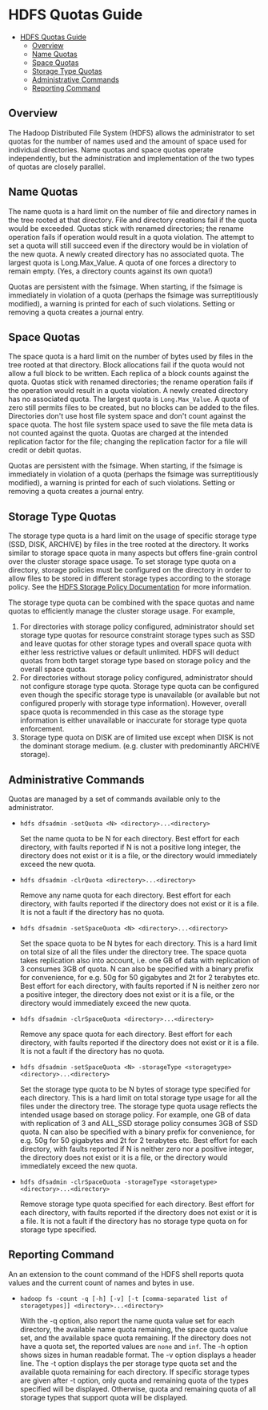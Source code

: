 <!---
  Licensed under the Apache License, Version 2.0 (the "License");
  you may not use this file except in compliance with the License.
  You may obtain a copy of the License at

   http://www.apache.org/licenses/LICENSE-2.0

  Unless required by applicable law or agreed to in writing, software
  distributed under the License is distributed on an "AS IS" BASIS,
  WITHOUT WARRANTIES OR CONDITIONS OF ANY KIND, either express or implied.
  See the License for the specific language governing permissions and
  limitations under the License. See accompanying LICENSE file.
-->

HDFS Quotas Guide
=================

* [HDFS Quotas Guide](#HDFS_Quotas_Guide)
    * [Overview](#Overview)
    * [Name Quotas](#Name_Quotas)
    * [Space Quotas](#Space_Quotas)
    * [Storage Type Quotas](#Storage_Type_Quotas)
    * [Administrative Commands](#Administrative_Commands)
    * [Reporting Command](#Reporting_Command)

Overview
--------

The Hadoop Distributed File System (HDFS) allows the administrator to set quotas for the number of names used and the amount of space used for individual directories. Name quotas and space quotas operate independently, but the administration and implementation of the two types of quotas are closely parallel.

Name Quotas
-----------

The name quota is a hard limit on the number of file and directory names in the tree rooted at that directory. File and directory creations fail if the quota would be exceeded. Quotas stick with renamed directories; the rename operation fails if operation would result in a quota violation. The attempt to set a quota will still succeed even if the directory would be in violation of the new quota. A newly created directory has no associated quota. The largest quota is Long.Max\_Value. A quota of one forces a directory to remain empty. (Yes, a directory counts against its own quota!)

Quotas are persistent with the fsimage. When starting, if the fsimage is immediately in violation of a quota (perhaps the fsimage was surreptitiously modified), a warning is printed for each of such violations. Setting or removing a quota creates a journal entry.

Space Quotas
------------

The space quota is a hard limit on the number of bytes used by files in the tree rooted at that directory. Block allocations fail if the quota would not allow a full block to be written. Each replica of a block counts against the quota. Quotas stick with renamed directories; the rename operation fails if the operation would result in a quota violation. A newly created directory has no associated quota. The largest quota is `Long.Max_Value`. A quota of zero still permits files to be created, but no blocks can be added to the files. Directories don't use host file system space and don't count against the space quota. The host file system space used to save the file meta data is not counted against the quota. Quotas are charged at the intended replication factor for the file; changing the replication factor for a file will credit or debit quotas.

Quotas are persistent with the fsimage. When starting, if the fsimage is immediately in violation of a quota (perhaps the fsimage was surreptitiously modified), a warning is printed for each of such violations. Setting or removing a quota creates a journal entry.

Storage Type Quotas
------------------

The storage type quota is a hard limit on the usage of specific storage type (SSD, DISK, ARCHIVE) by files in the tree rooted at the directory. It works similar to storage space quota in many aspects but offers fine-grain control over the cluster storage space usage. To set storage type quota on a directory, storage policies must be configured on the directory in order to allow files to be stored in different storage types according to the storage policy. See the [HDFS Storage Policy Documentation](./ArchivalStorage.html) for more information.

The storage type quota can be combined with the space quotas and name quotas to efficiently manage the cluster storage usage. For example,

1. For directories with storage policy configured, administrator should set storage type quotas for resource constraint storage types such as SSD and leave quotas for other storage types and overall space quota with either less restrictive values or default unlimited. HDFS will deduct quotas from both target storage type based on storage policy and the overall space quota.
2. For directories without storage policy configured, administrator should not configure storage type quota. Storage type quota can be configured even though the specific storage type is unavailable (or available but not configured properly with storage type information). However, overall space quota is recommended in this case as the storage type information is either unavailable or inaccurate for storage type quota enforcement.
3. Storage type quota on DISK are of limited use except when DISK is not the dominant storage medium. (e.g. cluster with predominantly ARCHIVE storage).

Administrative Commands
-----------------------

Quotas are managed by a set of commands available only to the administrator.

*   `hdfs dfsadmin -setQuota <N> <directory>...<directory>`

    Set the name quota to be N for each directory. Best effort for each
    directory, with faults reported if N is not a positive long
    integer, the directory does not exist or it is a file, or the
    directory would immediately exceed the new quota.

*   `hdfs dfsadmin -clrQuota <directory>...<directory>`

    Remove any name quota for each directory. Best effort for each
    directory, with faults reported if the directory does not exist or
    it is a file. It is not a fault if the directory has no quota.

*   `hdfs dfsadmin -setSpaceQuota <N> <directory>...<directory>`

    Set the space quota to be N bytes for each directory. This is a
    hard limit on total size of all the files under the directory tree.
    The space quota takes replication also into account, i.e. one GB of
    data with replication of 3 consumes 3GB of quota. N can also be
    specified with a binary prefix for convenience, for e.g. 50g for 50
    gigabytes and 2t for 2 terabytes etc. Best effort for each
    directory, with faults reported if N is neither zero nor a positive
    integer, the directory does not exist or it is a file, or the
    directory would immediately exceed the new quota.

*   `hdfs dfsadmin -clrSpaceQuota <directory>...<directory>`

    Remove any space quota for each directory. Best effort for each
    directory, with faults reported if the directory does not exist or
    it is a file. It is not a fault if the directory has no quota.


*   `hdfs dfsadmin -setSpaceQuota <N> -storageType <storagetype> <directory>...<directory>`

    Set the storage type quota to be N bytes of storage type specified for each directory.
    This is a hard limit on total storage type usage for all the files under the directory tree.
    The storage type quota usage reflects the intended usage based on storage policy. For example,
    one GB of data with replication of 3 and ALL_SSD storage policy consumes 3GB of SSD quota. N
    can also be specified with a binary prefix for convenience, for e.g. 50g for 50
    gigabytes and 2t for 2 terabytes etc. Best effort for each
    directory, with faults reported if N is neither zero nor a positive
    integer, the directory does not exist or it is a file, or the
    directory would immediately exceed the new quota.

*   `hdfs dfsadmin -clrSpaceQuota -storageType <storagetype> <directory>...<directory>`

    Remove storage type quota specified for each directory. Best effort
    for each directory, with faults reported if the directory does not exist or
    it is a file. It is not a fault if the directory has no storage type quota on
    for storage type specified.

Reporting Command
-----------------

An an extension to the count command of the HDFS shell reports quota values and the current count of names and bytes in use.

*   `hadoop fs -count -q [-h] [-v] [-t [comma-separated list of storagetypes]] <directory>...<directory>`

    With the -q option, also report the name quota value set for each
    directory, the available name quota remaining, the space quota
    value set, and the available space quota remaining. If the
    directory does not have a quota set, the reported values are `none`
    and `inf`. The -h option shows sizes in human readable format.
    The -v option displays a header line. The -t option displays the per
    storage type quota set and the available quota remaining for each directory.
    If specific storage types are given after -t option, only quota and remaining
    quota of the types specified will be displayed. Otherwise, quota and
    remaining quota of all storage types that support quota will be displayed.